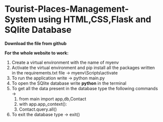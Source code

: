 # Tourist-Places-Management-System using HTML,CSS,Flask and SQlite Database

**Download the file from github**

**For the whole website to work:**
1. Create a virtual environment with the name of myenv 
2. Activate the virtual environment and pip install all the packages written in the requirements.txt file -> myenv\Scripts\activate
3. To run the application write -> python main.py
4. To open the SQlite database write **python** in the terminal
5. To get all the data present in the database type the following commands ->
   1. from main import app,db,<class of form>Contact
   2. with app.app_context():
   3.   Contact.query.all()
6. To exit the database type -> exit()
